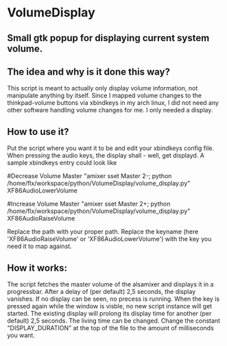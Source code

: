 VolumeDisplay
=============

Small gtk popup for displaying current system volume.
-----------------------------------------------------




The idea and why is it done this way?
-------------------------------------

This script is meant to actually only display volume information, not manipulate anything by itself.
Since I mapped volume changes to the thinkpad-volume buttons via xbindkeys in my arch linux, I did not
need any other software handling volume changes for me. I only needed a display.


How to use it?
--------------

Put the script where you want it to be and edit your xbindkeys config file. 
When pressing the audio keys, the display shall - well, get displayd.
A sample xbindkeys entry could look like

#Decrease Volume Master
"amixer sset Master 2-; python /home/flx/workspace/python/VolumeDisplay/volume_display.py"
  XF86AudioLowerVolume

#Increase Volume Master
"amixer sset Master 2+; python /home/flx/workspace/python/VolumeDisplay/volume_display.py"
  XF86AudioRaiseVolume

Replace the path with your proper path. Replace the keyname (here 'XF86AudioRaiseVolume' or 'XF86AudioLowerVolume') with the key you need it to map against.


How it works:
-------------

The script fetches the master volume of the alsamixer and displays it in a progressbar. After a delay of (per default) 2,5 seconds, the display vanishes. If no display can be seen, no precess is running. 
When the key is pressed again while the window is visble, no new script instance will get started. The existing display will prolong its display time for another (per default) 2,5 seconds. 
The living time can be changed. Change the constant "DISPLAY_DURATION" at the top of the file to the amount of milliseconds you want.